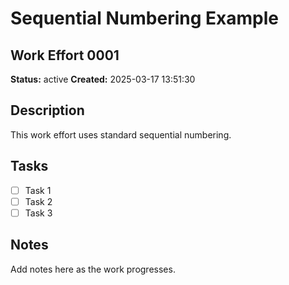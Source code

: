 # Sequential Numbering Example

## Work Effort 0001

**Status:** active
**Created:** 2025-03-17 13:51:30

## Description

This work effort uses standard sequential numbering.

## Tasks

- [ ] Task 1
- [ ] Task 2
- [ ] Task 3

## Notes

Add notes here as the work progresses.

